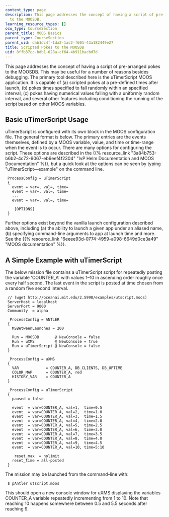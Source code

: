 ```yaml
---
content_type: page
description: This page addresses the concept of having a script of pre-arranged pokes
  to the MOOSDB.
learning_resource_types: []
ocw_type: CourseSection
parent_title: MOOS Basics
parent_type: CourseSection
parent_uid: dab1dc4f-1da2-1ac2-f601-43a182449e27
title: Scripted Pokes to the MOOSDB
uid: 8ffb37cc-bdb1-028a-cf64-4b911bacbd7d
---
```


This page addresses the concept of having a script of pre-arranged pokes to the MOOSDB. This may be useful for a number of reasons besides debugging. The primary tool described here is the uTimerScript MOOS application. It is capable of (a) scripted pokes at a pre-defined times after launch, (b) pokes times specified to fall randomly within an specified interval, (c) pokes having numerical values falling with a uniformly random interval, and several other features including conditioning the running of the script based on other MOOS variables.

Basic uTimerScript Usage
------------------------

uTimerScript is configured with its own block in the MOOS configuration file. The general format is below. The primary entries are the events themselves, defined by a MOOS variable, value, and time or time-range when the event is to occur. There are many options for configuring the script. These options are described in the {{% resource_link "3a84b753-b6b2-4c72-9067-eb6eef4f2304" "IvP Helm Documentation and MOOS Documentation" %}}, but a quick look at the options can be seen by typing "uTimerScript—example" on the command line.

```
 ProcessConfig = uTimerScript
 {
   event = var=, val=, time=
   event = var=, val=, time=
   ...
   event = var=, val=, time=

    [OPTIONS]
 } 
```

Further options exist beyond the vanilla launch configuration described above, including (a) the ability to launch a given app under an aliased name, (b) specifying command-line arguments to app at launch time and more. See the {{% resource_link "6eeee93d-0774-4959-a098-6649d0ce3a49" "MOOS documentation" %}}.

A Simple Example with uTimerScript
----------------------------------

The below mission file contains a uTimerScript script for repeatedly posting the variable 'COUNTER\_A' with values 1–10 in ascending order roughly once every half second. The last event in the script is posted at time chosen from a random five second interval.

```
 // (wget http://oceanai.mit.edu/2.S998/examples/utscript.moos)
 ServerHost = localhost
 ServerPort = 9000
 Community  = alpha

  ProcessConfig = ANTLER
 {
   MSBetweenLaunches = 200

   Run = MOOSDB       @ NewConsole = false
   Run = uXMS         @ NewConsole = true
   Run = uTimerScript @ NewConsole = false
 }

  ProcessConfig = uXMS
 {
   VAR            = COUNTER_A, DB_CLIENTS, DB_UPTIME
   COLOR_MAP      = COUNTER_A, red
   HISTORY_VAR    = COUNTER_A
 }

  ProcessConfig = uTimerScript
 {
   paused = false

   event  = var=COUNTER_A, val=1,  time=0.5
   event  = var=COUNTER_A, val=2,  time=1.0
   event  = var=COUNTER_A, val=3,  time=1.5
   event  = var=COUNTER_A, val=4,  time=2.0
   event  = var=COUNTER_A, val=5,  time=2.5
   event  = var=COUNTER_A, val=6,  time=3.0
   event  = var=COUNTER_A, val=7,  time=3.5
   event  = var=COUNTER_A, val=8,  time=4.0
   event  = var=COUNTER_A, val=9,  time=4.5
   event  = var=COUNTER_A, val=10, time=5:10

    reset_max  = nolimit
   reset_time = all-posted
 } 
```

The mission may be launched from the command-line with:

```
 $ pAntler utscript.moos 
```

This should open a new console window for uXMS displaying the variables COUNTER\_A variable repeatedly incrementing from 1 to 10. Note that reaching 10 happens somewhere between 0.5 and 5.5 seconds after reaching 9.